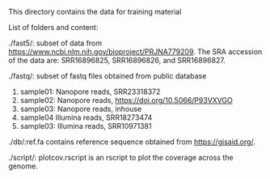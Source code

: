 This directory contains the data for training material

List of folders and content:

./fast5/: subset of data from https://www.ncbi.nlm.nih.gov/bioproject/PRJNA779209. The SRA accession of the data are: SRR16896825, SRR16896826, and SRR16896827.

./fastq/: subset of fastq files obtained from public database
1.  sample01: Nanopore reads, SRR23318372
2. sample02: Nanopore reads, https://doi.org/10.5066/P93VXVGO
3. sample03: Nanopore reads, inhouse
4. sample04 Illumina reads, SRR18273474
5. sample03: Illumina reads, SRR10971381

./db/:ref.fa contains reference sequence obtained from https://gisaid.org/.

./script/: plotcov.rscript is an rscript to plot the coverage across the genome.